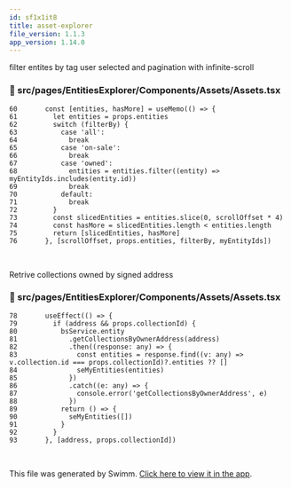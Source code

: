 ```yaml
---
id: sf1x1it8
title: asset-explorer
file_version: 1.1.3
app_version: 1.14.0
---
```


filter entites by tag user selected and pagination with infinite-scroll
<!-- NOTE-swimm-snippet: the lines below link your snippet to Swimm -->
### 📄 src/pages/EntitiesExplorer/Components/Assets/Assets.tsx
<!-- collapsed -->

```tsx
60       const [entities, hasMore] = useMemo(() => {
61         let entities = props.entities
62         switch (filterBy) {
63           case 'all':
64             break
65           case 'on-sale':
66             break
67           case 'owned':
68             entities = entities.filter((entity) => myEntityIds.includes(entity.id))
69             break
70           default:
71             break
72         }
73         const slicedEntities = entities.slice(0, scrollOffset * 4)
74         const hasMore = slicedEntities.length < entities.length
75         return [slicedEntities, hasMore]
76       }, [scrollOffset, props.entities, filterBy, myEntityIds])
```

<br/>

Retrive collections owned by signed address
<!-- NOTE-swimm-snippet: the lines below link your snippet to Swimm -->
### 📄 src/pages/EntitiesExplorer/Components/Assets/Assets.tsx
<!-- collapsed -->

```tsx
78       useEffect(() => {
79         if (address && props.collectionId) {
80           bsService.entity
81             .getCollectionsByOwnerAddress(address)
82             .then((response: any) => {
83               const entities = response.find((v: any) => v.collection.id === props.collectionId)?.entities ?? []
84               seMyEntities(entities)
85             })
86             .catch((e: any) => {
87               console.error('getCollectionsByOwnerAddress', e)
88             })
89           return () => {
90             seMyEntities([])
91           }
92         }
93       }, [address, props.collectionId])
```

<br/>

This file was generated by Swimm. [Click here to view it in the app](https://app.swimm.io/repos/Z2l0aHViJTNBJTNBaXhvLXdlYmNsaWVudCUzQSUzQWl4b2ZvdW5kYXRpb24=/docs/sf1x1it8).
